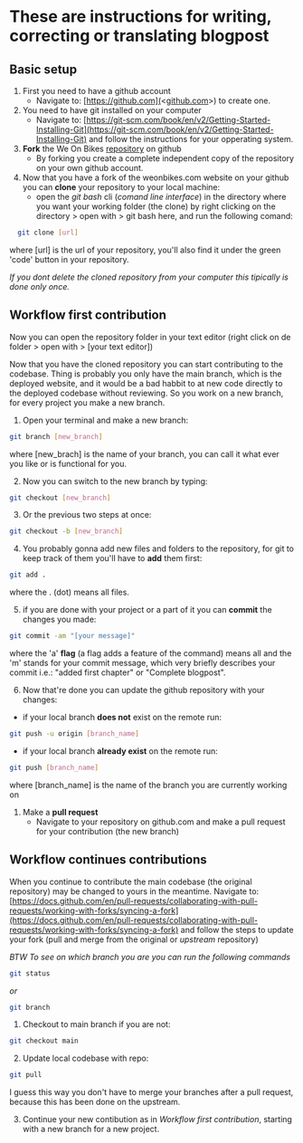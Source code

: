 # These are instructions for writing, correcting or translating blogpost

## Basic setup

1. First you need to have a github account
   - Navigate to: [https://github.com](<[github.com](https://github.com)>) to create one.
2. You need to have git installed on your computer
   - Navigate to: [https://git-scm.com/book/en/v2/Getting-Started-Installing-Git](https://git-scm.com/book/en/v2/Getting-Started-Installing-Git) and follow the instructions for your opperating system.
3. **Fork** the We On Bikes [repository]() on github
   - By forking you create a complete independent copy of the repository on your own github account.
4. Now that you have a fork of the weonbikes.com website on your github you can **clone** your repository to your local machine:
   - open the _git bash_ cli (_comand line interface_) in the directory where you want your working folder (the clone) by right clicking on the directory > open with > git bash here, and run the following comand:

```bash
  git clone [url]
```

where [url] is the url of your repository, you'll also find it under the green 'code' button in your repository.

_If you dont delete the cloned repository from your computer this tipically is done only once._

## Workflow first contribution

Now you can open the repository folder in your text editor (right click on de folder > open with > [your text editor])

Now that you have the cloned repository you can start contributing to the codebase. Thing is probably you only have the main branch, which is the deployed website, and it would be a bad habbit to at new code directly to the deployed codebase without reviewing. So you work on a new branch, for every project you make a new branch.

1. Open your terminal and make a new branch:

```bash
git branch [new_branch]
```

where [new_brach] is the name of your branch, you can call it what ever you like or is functional for you.

2. Now you can switch to the new branch by typing:

```bash
git checkout [new_branch]
```

3. Or the previous two steps at once:

```bash
git checkout -b [new_branch]
```

4. You probably gonna add new files and folders to the repository, for git to keep track of them you'll have to **add** them first:

```bash
git add .
```

where the . (dot) means all files.

5. if you are done with your project or a part of it you can **commit** the changes you made:

```bash
git commit -am "[your message]"
```

where the 'a' **flag** (a flag adds a feature of the command) means all and the 'm' stands for your commit message, which very briefly describes your commit i.e.: "added first chapter" or "Complete blogpost".

6. Now that're done you can update the github repository with your changes:

- if your local branch **does not** exist on the remote run:

```bash
git push -u origin [branch_name]
```

- if your local branch **already exist** on the remote run:

```bash
git push [branch_name]
```

where [branch_name] is the name of the branch you are currently working on

1. Make a **pull request**
   - Navigate to your repository on github.com and make a pull request for your contribution (the new branch)

## Workflow continues contributions

When you continue to contribute the main codebase (the original repository) may be changed to yours in the meantime.
Navigate to: [https://docs.github.com/en/pull-requests/collaborating-with-pull-requests/working-with-forks/syncing-a-fork](https://docs.github.com/en/pull-requests/collaborating-with-pull-requests/working-with-forks/syncing-a-fork) and follow the steps to update your fork (pull and merge from the original or _upstream_ repository)

_BTW To see on which branch you are you can run the following commands_

```bash
git status
```

_or_

```bash
git branch
```

1. Checkout to main branch if you are not:

```bash
git checkout main
```

2. Update local codebase with repo:

```bash
git pull
```

I guess this way you don't have to merge your branches after a pull request, because this has been done on the upstream.

3. Continue your new contibution as in _Workflow first contribution_, starting with a new branch for a new project.
